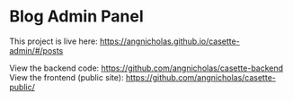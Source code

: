 # Blog Admin Panel

This project is live here: https://angnicholas.github.io/casette-admin/#/posts

View the backend code: https://github.com/angnicholas/casette-backend
View the frontend (public site): https://github.com/angnicholas/casette-public/
